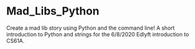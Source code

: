 # Mad_Libs_Python
Create a mad lib story using Python and the command line! A short introduction to Python and strings for the 6/8/2020 Edlyft introduction to CS61A. 
